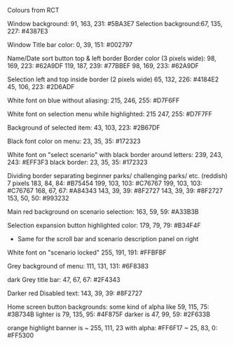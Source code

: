 Colours from RCT

Window background: 91, 163, 231: #5BA3E7
Selection background:67, 135, 227: #4387E3

Window Title bar color: 0, 39, 151: #002797

Name/Date sort button top & left border Border color (3 pixels wide):
98, 169, 223: #62A9DF
119, 187, 239: #77BBEF
98, 169, 233: #62A9DF

Selection left and top inside border (2 pixels wide)
65, 132, 226: #4184E2
45, 106, 223: #2D6ADF

White font on blue without aliasing: 215, 246, 255: #D7F6FF

White font on selection menu while highlighted: 215 247, 255: #D7F7FF

Background of selected item: 43, 103, 223: #2B67DF

Black font color on menu: 23, 35, 35: #172323

White font on "select scenario" with black border around letters: 239, 243, 243: #EFF3F3
black border: 23, 35, 35: #172323

Dividing border separating beginner parks/ challenging parks/ etc. (reddish)
7 pixels
183, 84, 84: #B75454
199, 103, 103: #C76767
199, 103, 103: #C76767
168, 67, 67: #A84343
143, 39, 39: #8F2727
143, 39, 39: #8F2727
153, 50, 50: #993232

Main red background on scenario selection: 163, 59, 59: #A33B3B

Selection expansion button highlighted color: 179, 79, 79: #B34F4F
- Same for the scroll bar and scenario description panel on right

White font on "scenario locked"
255, 191, 191: #FFBFBF

Grey background of menu:
111, 131, 131: #6F8383

dark Grey title bar: 47, 67, 67: #2F4343

Darker red Disabled text: 143, 39, 39: #8F2727


Home screen button backgrounds: some kind of alpha like 59, 115, 75: #3B734B
lighter is 79, 135, 95: #4F875F
darker is 47, 99, 59: #2F633B

orange highlight banner is
~ 255, 111, 23 with alpha: #FF6F17
~ 25, 83, 0: #FF5300
